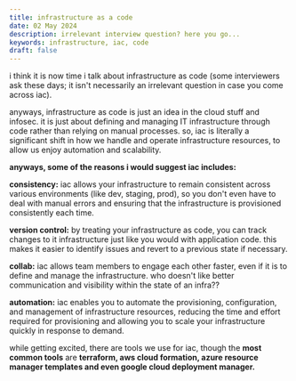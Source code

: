 ```yaml
---
title: infrastructure as a code
date: 02 May 2024
description: irrelevant interview question? here you go...
keywords: infrastructure, iac, code
draft: false
---
```


<!-- happy new year! 🎉🎈 <br>
[wanna say hello?](https://x.com/1cbyc) -->

i think it is now time i talk about infrastructure as code (some interviewers ask these days; it isn't necessarily an irrelevant question in case you come across iac).

anyways, infrastructure as code is just an idea in the cloud stuff and infosec. it is just about defining and managing IT infrastructure through code rather than relying on manual processes. so, iac is literally a significant shift in how we handle and operate infrastructure resources, to allow us enjoy automation and scalability.

**anyways, some of the reasons i would suggest iac includes:**

**consistency:** iac allows your infrastructure to remain consistent across various environments (like dev, staging, prod), so you don't even have to deal with manual errors and ensuring that the infrastructure is provisioned consistently each time.

**version control:** by treating your infrastructure as code, you can track changes to it infrastructure just like you would with application code. this makes it easier to identify issues and revert to a previous state if necessary.

**collab:** iac allows team members to engage each other faster, even if it is to define and manage the infrastructure. who doesn't like better communication and visibility within the state of an infra?? 

**automation:** iac enables you to automate the provisioning, configuration, and management of infrastructure resources, reducing the time and effort required for provisioning and allowing you to scale your infrastructure quickly in response to demand.

while getting excited, there are tools we use for iac, though the **most common tools** are **terraform, aws cloud formation, azure resource manager templates and even google cloud deployment manager.**
